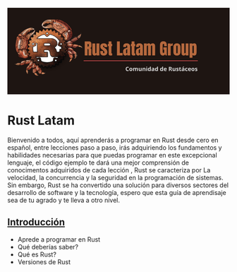 ![](./assets/rust-latam-group.png)

# Rust Latam

Bienvenido a todos, aquí aprenderás a programar en Rust desde cero en español, entre lecciones paso a paso, irás adquiriendo los fundamentos y habilidades necesarias para que puedas programar en este excepcional lenguaje, el código ejemplo te dará una mejor comprensión de conocimentos adquiridos de cada lección , Rust se caracteriza por La velocidad, la concurrencia y la seguridad en la programación de sistemas. Sin embargo, Rust se ha convertido una solución para diversos sectores del desarrollo de software y la tecnología, espero que esta guía de aprendisaje sea de tu agrado y te lleva a otro nivel.

## [Introducción](https://github.com/FMFigueroa/Rust-Latam/tree/main)

- Aprede a programar en Rust
- Qué deberías saber?
- Qué es Rust?
- Versiones de Rust
